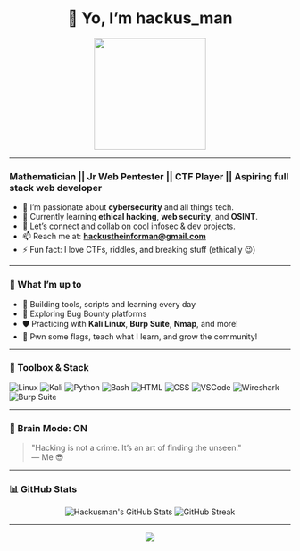 <h1 align="center">👋 Yo, I’m hackus_man</h1>
<p align="center">
  <img src="https://media.giphy.com/media/ZVik7pBtu9dNS/giphy.gif" width="200"/>
</p>

---

### Mathematician || Jr Web Pentester || CTF Player || Aspiring full stack web developer

- 👀 I’m passionate about **cybersecurity** and all things tech.
- 🌱 Currently learning **ethical hacking**, **web security**, and **OSINT**.
- 💬 Let’s connect and collab on cool infosec & dev projects.
- 📫 Reach me at: **hackustheinforman@gmail.com**
- ⚡ Fun fact: I love CTFs, riddles, and breaking stuff (ethically 😉)

---

### 💼 What I’m up to

- 🚀 Building tools, scripts and learning every day
- 🔭 Exploring Bug Bounty platforms
- 🛡️ Practicing with **Kali Linux**, **Burp Suite**, **Nmap**, and more!
- 🎯 Pwn some flags, teach what I learn, and grow the community!

---

### 🧰 Toolbox & Stack

![Linux](https://img.shields.io/badge/Linux-%231572B6.svg?style=flat&logo=linux&logoColor=white)
![Kali](https://img.shields.io/badge/Kali_Linux-557C94?style=flat&logo=kalilinux&logoColor=white)
![Python](https://img.shields.io/badge/Python-3670A0?style=flat&logo=python&logoColor=ffdd54)
![Bash](https://img.shields.io/badge/Bash-121011?style=flat&logo=gnu-bash&logoColor=white)
![HTML](https://img.shields.io/badge/HTML5-E34F26?style=flat&logo=html5&logoColor=white)
![CSS](https://img.shields.io/badge/CSS3-1572B6?style=flat&logo=css3&logoColor=white)
![VSCode](https://img.shields.io/badge/VSCode-007ACC?style=flat&logo=visual-studio-code&logoColor=white)
![Wireshark](https://img.shields.io/badge/Wireshark-1679A7?style=flat&logo=wireshark&logoColor=white)
![Burp Suite](https://img.shields.io/badge/Burp_Suite-F16D00?style=flat&logo=burp-suite&logoColor=white)

---

### 🧠 Brain Mode: ON
> "Hacking is not a crime. It’s an art of finding the unseen."  
> — Me 😎

---

### 📊 GitHub Stats

<p align="center">
  <img src="https://github-readme-stats.vercel.app/api?username=hackusman&show_icons=true&theme=radical" alt="Hackusman's GitHub Stats" />
  <img src="https://github-readme-streak-stats.herokuapp.com/?user=hackusman&theme=radical" alt="GitHub Streak" />
</p>

---

<p align="center">
  <img src="https://capsule-render.vercel.app/api?type=waving&color=0:ff00cc,100:3333ff&height=120&section=footer"/>
</p>

